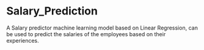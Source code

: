 # Salary_Prediction

A Salary predictor machine learning model based on Linear Regression, can be used to predict the salaries of the employees based on their experiences.
